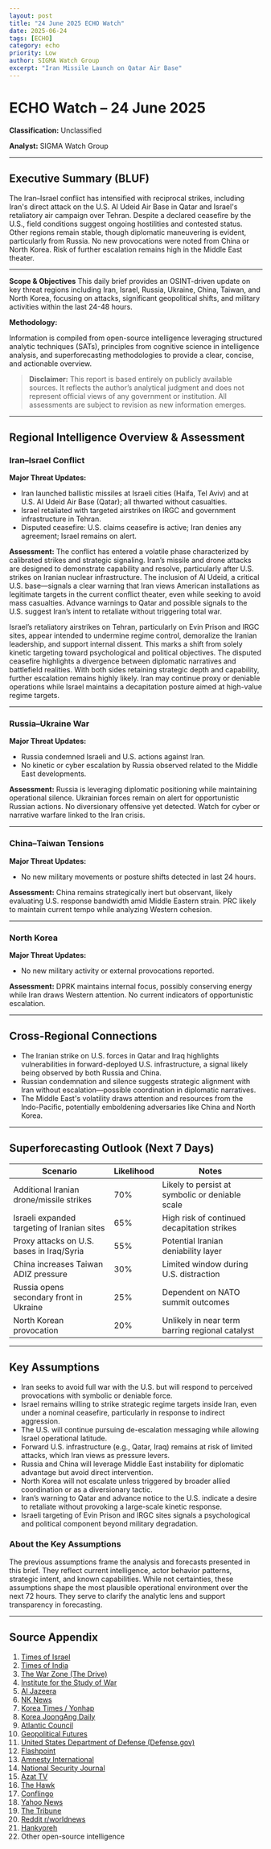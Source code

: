 ```yaml
---
layout: post
title: "24 June 2025 ECHO Watch"
date: 2025-06-24 
tags: [ECHO]
category: echo
priority: Low
author: SIGMA Watch Group
excerpt: "Iran Missile Launch on Qatar Air Base"
---
```


# ECHO Watch – 24 June 2025
**Classification:** Unclassified

**Analyst:** SIGMA Watch Group

---

## Executive Summary (BLUF)
The Iran–Israel conflict has intensified with reciprocal strikes, including Iran's direct attack on the U.S. Al Udeid Air Base in Qatar and Israel's retaliatory air campaign over Tehran. Despite a declared ceasefire by the U.S., field conditions suggest ongoing hostilities and contested status. Other regions remain stable, though diplomatic maneuvering is evident, particularly from Russia. No new provocations were noted from China or North Korea. Risk of further escalation remains high in the Middle East theater.

---

**Scope & Objectives**
This daily brief provides an OSINT-driven update on key threat regions including Iran, Israel, Russia, Ukraine, China, Taiwan, and North Korea, focusing on attacks, significant geopolitical shifts, and military activities within the last 24-48 hours.

**Methodology:**

Information is compiled from open-source intelligence leveraging structured analytic techniques (SATs), principles from cognitive science in intelligence analysis, and superforecasting methodologies to provide a clear, concise, and actionable overview.

> **Disclaimer:** This report is based entirely on publicly available sources. It reflects the author’s analytical judgment and does not represent official views of any government or institution. All assessments are subject to revision as new information emerges.

---

## Regional Intelligence Overview & Assessment

### Iran–Israel Conflict
**Major Threat Updates:**
- Iran launched ballistic missiles at Israeli cities (Haifa, Tel Aviv) and at U.S. Al Udeid Air Base (Qatar); all thwarted without casualties.
- Israel retaliated with targeted airstrikes on IRGC and government infrastructure in Tehran.
- Disputed ceasefire: U.S. claims ceasefire is active; Iran denies any agreement; Israel remains on alert.

**Assessment:**
The conflict has entered a volatile phase characterized by calibrated strikes and strategic signaling. Iran’s missile and drone attacks are designed to demonstrate capability and resolve, particularly after U.S. strikes on Iranian nuclear infrastructure. The inclusion of Al Udeid, a critical U.S. base—signals a clear warning that Iran views American installations as legitimate targets in the current conflict theater, even while seeking to avoid mass casualties. Advance warnings to Qatar and possible signals to the U.S. suggest Iran’s intent to retaliate without triggering total war.

Israel’s retaliatory airstrikes on Tehran, particularly on Evin Prison and IRGC sites, appear intended to undermine regime control, demoralize the Iranian leadership, and support internal dissent. This marks a shift from solely kinetic targeting toward psychological and political objectives. The disputed ceasefire highlights a divergence between diplomatic narratives and battlefield realities. With both sides retaining strategic depth and capability, further escalation remains highly likely. Iran may continue proxy or deniable operations while Israel maintains a decapitation posture aimed at high-value regime targets.

---

### Russia–Ukraine War
**Major Threat Updates:**
- Russia condemned Israeli and U.S. actions against Iran.
- No kinetic or cyber escalation by Russia observed related to the Middle East developments.

**Assessment:**
Russia is leveraging diplomatic positioning while maintaining operational silence. Ukrainian forces remain on alert for opportunistic Russian actions. No diversionary offensive yet detected. Watch for cyber or narrative warfare linked to the Iran crisis.

---

### China–Taiwan Tensions
**Major Threat Updates:**
- No new military movements or posture shifts detected in last 24 hours.

**Assessment:**
China remains strategically inert but observant, likely evaluating U.S. response bandwidth amid Middle Eastern strain. PRC likely to maintain current tempo while analyzing Western cohesion.

---

### North Korea
**Major Threat Updates:**
- No new military activity or external provocations reported.

**Assessment:**
DPRK maintains internal focus, possibly conserving energy while Iran draws Western attention. No current indicators of opportunistic escalation.

---

## Cross-Regional Connections
- The Iranian strike on U.S. forces in Qatar and Iraq highlights vulnerabilities in forward-deployed U.S. infrastructure, a signal likely being observed by both Russia and China.
- Russian condemnation and silence suggests strategic alignment with Iran without escalation—possible coordination in diplomatic narratives.
- The Middle East's volatility draws attention and resources from the Indo-Pacific, potentially emboldening adversaries like China and North Korea.

---

## Superforecasting Outlook (Next 7 Days)

| Scenario | Likelihood | Notes |
|---|---|---|
| Additional Iranian drone/missile strikes | 70% | Likely to persist at symbolic or deniable scale |
| Israeli expanded targeting of Iranian sites| 65% | High risk of continued decapitation strikes |
| Proxy attacks on U.S. bases in Iraq/Syria | 55% | Potential Iranian deniability layer |
| China increases Taiwan ADIZ pressure | 30% | Limited window during U.S. distraction |
| Russia opens secondary front in Ukraine | 25% | Dependent on NATO summit outcomes |
| North Korean provocation | 20% | Unlikely in near term barring regional catalyst |

---

## Key Assumptions
- Iran seeks to avoid full war with the U.S. but will respond to perceived provocations with symbolic or deniable force.
- Israel remains willing to strike strategic regime targets inside Iran, even under a nominal ceasefire, particularly in response to indirect aggression.
- The U.S. will continue pursuing de-escalation messaging while allowing Israel operational latitude.
- Forward U.S. infrastructure (e.g., Qatar, Iraq) remains at risk of limited attacks, which Iran views as pressure levers.
- Russia and China will leverage Middle East instability for diplomatic advantage but avoid direct intervention.
- North Korea will not escalate unless triggered by broader allied coordination or as a diversionary tactic.
- Iran’s warning to Qatar and advance notice to the U.S. indicate a desire to retaliate without provoking a large-scale kinetic response.
- Israeli targeting of Evin Prison and IRGC sites signals a psychological and political component beyond military degradation.

### About the Key Assumptions

The previous assumptions frame the analysis and forecasts presented in this brief. They reflect current intelligence, actor behavior patterns, strategic intent, and known capabilities. While not certainties, these assumptions shape the most plausible operational environment over the next 72 hours. They serve to clarify the analytic lens and support transparency in forecasting.

---

## Source Appendix
1.  [Times of Israel](https://www.timesofisrael.com/)
2.  [Times of India](https://timesofindia.indiatimes.com/)
3.  [The War Zone (The Drive)](https://www.twz.com/)
4.  [Institute for the Study of War](https://www.understandingwar.org/)
5.  [Al Jazeera](https://www.aljazeera.com/)
6.  [NK News](https://www.nknews.org/)
7.  [Korea Times / Yonhap](https://www.koreatimes.co.kr/)
8.  [Korea JoongAng Daily](https://koreajoongangdaily.joins.com/)
9.  [Atlantic Council](https://www.atlanticcouncil.org/)
10. [Geopolitical Futures](https://geopoliticalfutures.com/)
11. [United States Department of Defense (Defense.gov)](https://www.defense.gov/)
12. [Flashpoint](https://flashpoint.io/)
13. [Amnesty International](https://www.amnesty.org/)
14. [National Security Journal](https://nationalsecurityjournal.nz/)
15. [Azat TV](https://azat.tv/)
16. [The Hawk](https://www.sjuhawknews.com/)
17. [Conflingo](https://www.conflingo.no/)
18. [Yahoo News](https://news.yahoo.com/)
19. [The Tribune](https://www.tribuneindia.com/)
20. [Reddit r/worldnews](https://www.reddit.com/r/worldnews/)
21. [Hankyoreh](https://english.hani.co.kr/)
22. Other open-source intelligence